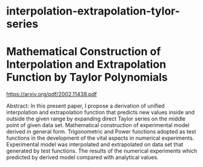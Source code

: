 # interpolation-extrapolation-tylor-series
<h1>Mathematical Construction of Interpolation and Extrapolation Function by Taylor Polynomials</h1>

https://arxiv.org/pdf/2002.11438.pdf

Abstract: In this present paper, I propose a derivation of unified interpolation and
extrapolation function that predicts new values inside and outside the given range
by expanding direct Taylor series on the middle point of given data set. Mathematical construction of experimental model derived in general form. Trigonometric and
Power functions adopted as test functions in the development of the vital aspects in
numerical experiments. Experimental model was interpolated and extrapolated on
data set that generated by test functions. The results of the numerical experiments
which predicted by derived model compared with analytical values.
